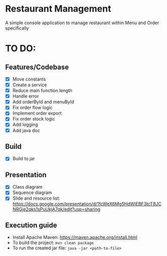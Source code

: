 # Restaurant Management

A simple console application to manage restaurant within Menu and Order specifically

# TO DO:

## Features/Codebase

- [x] Move constants
- [x] Create a service
- [x] Reduce main function length
- [x] Handle error
- [x] Add orderById and menuById
- [x] Fix order flow logic
- [x] Implement order export
- [x] Fix order stock logic
- [x] Add logging
- [x] Add java doc

## Build

- [x] Build to jar

## Presentation

- [x] Class diagram
- [x] Sequence diagram
- [x] Slide and resource list: https://docs.google.com/presentation/d/1fcWeX6Mg5HdWIEBF3tcT8JCNRGje2qks1sPuUkjA7qk/edit?usp=sharing 

## Execution guide
- Install Apache Maven: https://maven.apache.org/install.html 
- To build the project:
  `mvn clean package`
- To run the created jar file:
  `java -jar <path-to-file>`
